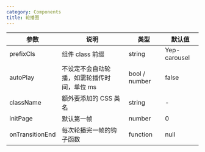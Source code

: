 ```yaml
---
category: Components
title: 轮播图
---
```


<DEMO>

| 参数            | 说明                                        | 类型          | 默认值       |
| --------------- | ------------------------------------------- | ------------- | ------------ |
| prefixCls       | 组件 class 前缀                             | string        | Yep-carousel |
| autoPlay        | 不设定不会自动轮播，如需轮播传时间，单位 ms | bool / number | false        |
| className       | 额外要添加的 CSS 类名                       | string        | -            |
| initPage        | 默认第一帧                                  | number        | 0            |
| onTransitionEnd | 每次轮播完一帧的钩子函数                    | function      | null         |
